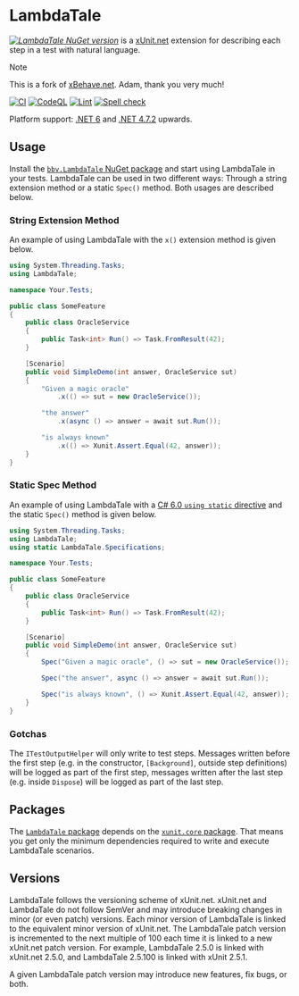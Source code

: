 # LambdaTale

_[![LambdaTale NuGet version](https://img.shields.io/nuget/v/bbv.LambdaTale?label=bbv.LambdaTale)](https://www.nuget.org/packages/bbv.LambdaTale)_ is a [xUnit.net](https://github.com/xunit/xunit) extension for describing each step in a test with natural language.

> [!NOTE]
> This is a fork of [xBehave.net](https://github.com/adamralph/xbehave.net). Adam, thank you very much!

[![CI](https://github.com/bbvch/LambdaTale/actions/workflows/ci.yml/badge.svg)](https://github.com/bbvch/LambdaTale/actions/workflows/ci.yml)
[![CodeQL](https://github.com/bbvch/LambdaTale/actions/workflows/codeql-analysis.yml/badge.svg)](https://github.com/bbvch/LambdaTale/actions/workflows/codeql-analysis.yml)
[![Lint](https://github.com/bbvch/LambdaTale/actions/workflows/lint.yml/badge.svg)](https://github.com/bbvch/LambdaTale/actions/workflows/lint.yml)
[![Spell check](https://github.com/bbvch/LambdaTale/actions/workflows/spell-check.yml/badge.svg)](https://github.com/bbvch/LambdaTale/actions/workflows/spell-check.yml)

Platform support: [.NET 6](https://learn.microsoft.com/en-us/dotnet/core/whats-new/dotnet-6) and [.NET 4.7.2](https://learn.microsoft.com/en-us/dotnet/framework/whats-new) upwards.

## Usage

Install the [`bbv.LambdaTale` NuGet package](https://www.nuget.org/packages/bbv.LambdaTale) and start using LambdaTale in your tests.
LambdaTale can be used in two different ways: Through a string extension method or a static `Spec()` method. Both usages are described below.

### String Extension Method

An example of using LambdaTale with the `x()` extension method is given below.

```csharp
using System.Threading.Tasks;
using LambdaTale;

namespace Your.Tests;

public class SomeFeature
{
    public class OracleService
    {
        public Task<int> Run() => Task.FromResult(42);
    }

    [Scenario]
    public void SimpleDemo(int answer, OracleService sut)
    {
        "Given a magic oracle"
            .x(() => sut = new OracleService());

        "the answer"
            .x(async () => answer = await sut.Run());

        "is always known"
            .x(() => Xunit.Assert.Equal(42, answer));
    }
}
```

### Static Spec Method

An example of using LambdaTale with a [C# 6.0 `using static` directive](https://learn.microsoft.com/en-us/dotnet/csharp/language-reference/keywords/using-directive#static-modifier) and the static `Spec()` method is given below.

```csharp
using System.Threading.Tasks;
using LambdaTale;
using static LambdaTale.Specifications;

namespace Your.Tests;

public class SomeFeature
{
    public class OracleService
    {
        public Task<int> Run() => Task.FromResult(42);
    }

    [Scenario]
    public void SimpleDemo(int answer, OracleService sut)
    {
        Spec("Given a magic oracle", () => sut = new OracleService());

        Spec("the answer", async () => answer = await sut.Run());

        Spec("is always known", () => Xunit.Assert.Equal(42, answer));
    }
}
```

### Gotchas

The `ITestOutputHelper` will only write to test steps. Messages written before the first step (e.g. in the constructor, `[Background]`, outside step definitions) will be logged as part of the first step, messages written after the last step (e.g. inside `Dispose`) will be logged as part of the last step.

## Packages

The [`LambdaTale` package](https://www.nuget.org/packages/bbv.LambdaTale) depends on the [`xunit.core` package](https://www.nuget.org/packages/xunit.core/). That means you get only the minimum dependencies required to write and execute LambdaTale scenarios.

## Versions

LambdaTale follows the versioning scheme of xUnit.net. xUnit.net and LambdaTale do not follow SemVer and may introduce breaking changes in minor (or even patch) versions. Each minor version of LambdaTale is linked to the equivalent minor version of xUnit.net. The LambdaTale patch version is incremented to the next multiple of 100 each time it is linked to a new xUnit.net patch version. For example, LambdaTale 2.5.0 is linked with xUnit.net 2.5.0, and LambdaTale 2.5.100 is linked with xUnit 2.5.1.

A given LambdaTale patch version may introduce new features, fix bugs, or both.
